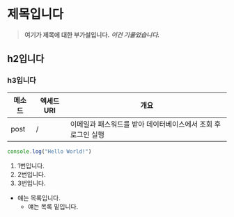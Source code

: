 # 제목입니다
> **여기가 제목에 대한 부가설입니다.** ***이건 기울었습니다.***

## h2입니다

### h3입니다

| 메소드  | 엑세드URI | 개요                                 |
| ---- | ------ | ---------------------------------- |
| post | /      | 이메일과 패스워드를 받아 데이터베이스에서 조회 후 로그인 실행 |

```javascript
console.log("Hello World!")
```

1. 1번입니다.
2. 2번입니다.
3. 3번입니다.

- 얘는 목록입니다.
  - 얘는 목록 밑입니다.